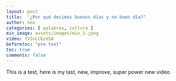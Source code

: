 ```yaml
---
layout: post
title:  "¿Por qué decimos buenos días y no buen día?"
author: neo
categories: [ palabras, cultura ]
min_image: assets/images/min_1.jpeg
video: tV1nLCbze5A
beforetoc: "pre text"
toc: true
comments: false
---
```



This is a test, here is my last, new, improve, super power new video
